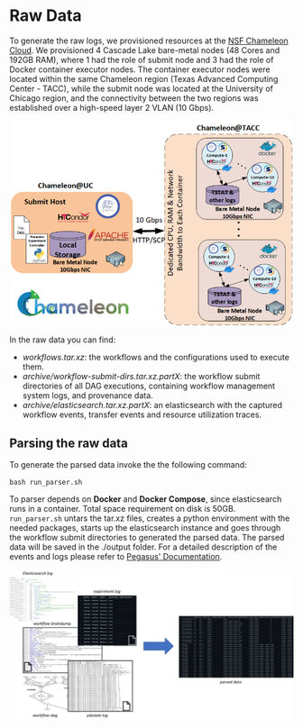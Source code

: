 # Raw Data

To generate the raw logs, we provisioned resources at the [NSF Chameleon Cloud](https://www.chameleoncloud.org/). We provisioned 4 Cascade Lake bare-metal nodes (48 Cores and 192GB RAM), where 1 had the role of submit node and 3 had the role of Docker container executor nodes. The container executor nodes were located within the same Chameleon region (Texas Advanced Computing Center - TACC), while the submit node was located at the University of Chicago region, and the connectivity between the two regions was established over a high-speed layer 2 VLAN (10 Gbps). 

<p align="center">
<img src="../images/chameleon_deployment.png" alt="Chameleon deployment" width="500" height="auto"/>
</p>

In the raw data you can find:
- *workflows.tar.xz*: the workflows and the configurations used to execute them.
- *archive/workflow-submit-dirs.tar.xz.partX*: the workflow submit directories of all DAG executions, containing workflow management system logs, and provenance data.
- *archive/elasticsearch.tar.xz.partX*: an elasticsearch with the captured workflow events, transfer events and resource utilization traces.


## Parsing the raw data

To generate the parsed data invoke the the following command:

```
bash run_parser.sh
```

To parser depends on **Docker** and **Docker Compose**, since elasticsearch runs in a container. Total space requirement on disk is 50GB.<br>
`run_parser.sh` untars the tar.xz files, creates a python environment with the needed packages, starts up the elasticsearch instance and goes through the workflow submit directories 
to generated the parsed data. The parsed data will be saved in the ./output folder. For a detailed description of the events and logs please refer to [Pegasus' Documentation](https://pegasus.isi.edu/documentation/reference-guide/monitoring.html?highlight=events).

<p align="center">
<img src="../images/raw_data_to_parsed_data.png" alt="Parsing the raw logs" width="600" height="auto"/>
</p>
